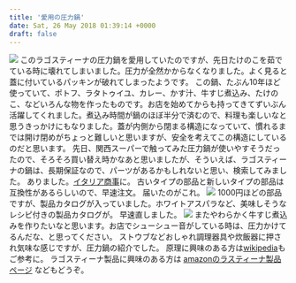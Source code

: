 ```yaml
---
title: '愛用の圧力鍋'
date: Sat, 26 May 2018 01:39:14 +0000
draft: false
---
```


[![](/images/2018/05/DSC_0495-1024x1024.jpg)](/images/2018/05/DSC_0495.jpg) このラゴスティーナの圧力鍋を愛用していたのですが、先日たけのこを茹でている時に壊れてしまいました。圧力が全然かからなくなりました。よく見ると蓋に付いているパッキンが破れてしまったようです。 この鍋、たぶん10年ほど使っていて、ポトフ、ラタトゥイユ、カレー、かす汁、牛すじ煮込み、たけのこ、などいろんな物を作ったものです。お店を始めてからも持ってきてずいぶん活躍してくれました。煮込み時間が鍋のほぼ半分で済むので、料理も楽しいなと思うきっかけにもなりました。蓋が内側から閉まる構造になっていて、慣れるまでは開け閉めがちょっと難しいと思いますが、安全を考えてこの構造にしているのだと思います。 先日、関西スーパーで触ってみた圧力鍋が使いやすそうだったので、そろそろ買い替え時かなあと思いましたが、そういえば、ラゴスティーナの鍋は、長期保証なので、パーツがあるかもしれないと思い、検索してみました。 ありました。[イタリア商事](http://www.italia-shoji.co.jp/parts.html)に。 古いタイプの部品と新しいタイプの部品は互換性があるらしいので、早速注文。 届いたのがこれ。 [![](/images/2018/05/DSC_0498-1024x584.jpg)](/images/2018/05/DSC_0498.jpg) 1000円ほどの部品ですが、製品カタログが入っていました。ホワイトアスパラなど、美味しそうなレシピ付きの製品カタログが。 早速直しました。 [![](/images/2018/05/DSC_0499-e1527297358359-576x1024.jpg)](/images/2018/05/DSC_0499-e1527297358359.jpg) またやわらかく牛すじ煮込みを作りたいなと思います。お店でシューシュー音がしている時は、圧力かけてるんだな、と思ってください。 ストウブなどおしゃれ調理器具や炊飯器に押され気味な感じですが、圧力鍋の紹介でした。 原理に興味のある方は[wikipedia](https://ja.wikipedia.org/wiki/%E5%9C%A7%E5%8A%9B%E9%8D%8B)もご参考に。 ラゴスティーナ製品に興味のある方は [amazonのラスティーナ製品ページ](https://amzn.to/2IKSOXQ) などもどうぞ。